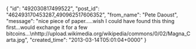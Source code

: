  {
   "id": "492030817499522",
   "post_id": "462493170453287_490962517606352",
   "from_name": "Pete Daoust",
   "message": "nice piece of paper.....wish I could have found this thing first...would exchange it for a few bitcoins...\nhttp://upload.wikimedia.org/wikipedia/commons/0/02/Magna_Carta.jpg",
   "created_time": "2013-03-14T05:01:04+0000"
 }
